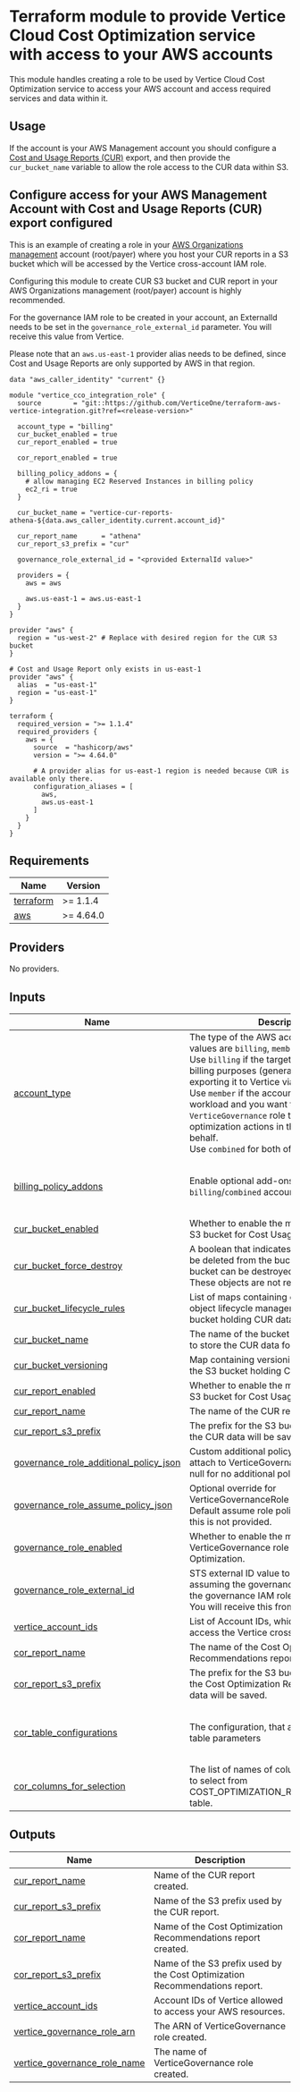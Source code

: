 # Terraform module to provide Vertice Cloud Cost Optimization service with access to your AWS accounts

This module handles creating a role to be used by Vertice Cloud Cost Optimization service to access your AWS account and access required services and data within it.

## Usage

If the account is your AWS Management account you should configure a [Cost and Usage Reports (CUR)](https://docs.aws.amazon.com/cur/latest/userguide/what-is-cur.html) export, and then provide the `cur_bucket_name` variable to allow the role access to the CUR data within S3.

## Configure access for your AWS Management Account with Cost and Usage Reports (CUR) export configured

This is an example of creating a role in your [AWS Organizations management](https://docs.aws.amazon.com/organizations/latest/userguide/orgs_getting-started_concepts.html) account (root/payer) where you host your CUR reports in a S3 bucket which will be accessed by the Vertice cross-account IAM role.

Configuring this module to create CUR S3 bucket and CUR report in your AWS Organizations management (root/payer) account is highly recommended.

For the governance IAM role to be created in your account, an ExternalId needs to be set in the `governance_role_external_id` parameter. You will receive this value from Vertice.

Please note that an `aws.us-east-1` provider alias needs to be defined, since Cost and Usage Reports are only supported by AWS in that region.

```hcl
data "aws_caller_identity" "current" {}

module "vertice_cco_integration_role" {
  source        = "git::https://github.com/VerticeOne/terraform-aws-vertice-integration.git?ref=<release-version>"

  account_type = "billing"
  cur_bucket_enabled = true
  cur_report_enabled = true

  cor_report_enabled = true

  billing_policy_addons = {
    # allow managing EC2 Reserved Instances in billing policy
    ec2_ri = true
  }

  cur_bucket_name = "vertice-cur-reports-athena-${data.aws_caller_identity.current.account_id}"

  cur_report_name      = "athena"
  cur_report_s3_prefix = "cur"

  governance_role_external_id = "<provided ExternalId value>"

  providers = {
    aws = aws

    aws.us-east-1 = aws.us-east-1
  }
}

provider "aws" {
  region = "us-west-2" # Replace with desired region for the CUR S3 bucket
}

# Cost and Usage Report only exists in us-east-1
provider "aws" {
  alias  = "us-east-1"
  region = "us-east-1"
}

terraform {
  required_version = ">= 1.1.4"
  required_providers {
    aws = {
      source  = "hashicorp/aws"
      version = ">= 4.64.0"

      # A provider alias for us-east-1 region is needed because CUR is available only there.
      configuration_aliases = [
        aws,
        aws.us-east-1
      ]
    }
  }
}
```

<!-- markdownlint-disable -->
<!-- BEGIN_TF_DOCS -->
## Requirements

| Name | Version |
|------|---------|
| <a name="requirement_terraform"></a> [terraform](#requirement\_terraform) | >= 1.1.4 |
| <a name="requirement_aws"></a> [aws](#requirement\_aws) | >= 4.64.0 |

## Providers

No providers.

## Inputs

| Name | Description | Type | Required |
|------|-------------|------|:--------:|
| <a name="input_account_type"></a> [account\_type](#input\_account\_type) | The type of the AWS account. The possible values are `billing`, `member` and `combined`.<br>Use `billing` if the target account is only for billing purposes (generating CUR report and exporting it to Vertice via S3 bucket).<br>Use `member` if the account contains active workload and you want to allow `VerticeGovernance` role to perform spend optimization actions in the account on your behalf.<br>Use `combined` for both of the above. | `string` |   yes    |
| <a name="input_billing_policy_addons"></a> [billing\_policy\_addons](#input\_billing\_policy\_addons) | Enable optional add-ons for the `billing`/`combined` account IAM policy. | <pre>object({<br>    ec2_ri = optional(bool, true),<br>    rds_ri = optional(bool, true),<br>  })</pre> |    no    |
| <a name="input_cur_bucket_enabled"></a> [cur\_bucket\_enabled](#input\_cur\_bucket\_enabled) | Whether to enable the module that creates S3 bucket for Cost Usage Report data. | `bool` |    no    |
| <a name="input_cur_bucket_force_destroy"></a> [cur\_bucket\_force\_destroy](#input\_cur\_bucket\_force\_destroy) | A boolean that indicates all objects should be deleted from the bucket so that the bucket can be destroyed without error. These objects are not recoverable. | `bool` |    no    |
| <a name="input_cur_bucket_lifecycle_rules"></a> [cur\_bucket\_lifecycle\_rules](#input\_cur\_bucket\_lifecycle\_rules) | List of maps containing configuration of object lifecycle management on the S3 bucket holding CUR data. | `any` |    no    |
| <a name="input_cur_bucket_name"></a> [cur\_bucket\_name](#input\_cur\_bucket\_name) | The name of the bucket which will be used to store the CUR data for Vertice. | `string` |    no    |
| <a name="input_cur_bucket_versioning"></a> [cur\_bucket\_versioning](#input\_cur\_bucket\_versioning) | Map containing versioning configuration on the S3 bucket holding CUR data. | `map(string)` |    no    |
| <a name="input_cur_report_enabled"></a> [cur\_report\_enabled](#input\_cur\_report\_enabled) | Whether to enable the module that creates S3 bucket for Cost Usage Report data. | `bool` |    no    |
| <a name="input_cur_report_name"></a> [cur\_report\_name](#input\_cur\_report\_name) | The name of the CUR report for Vertice. | `string` |    no    |
| <a name="input_cur_report_s3_prefix"></a> [cur\_report\_s3\_prefix](#input\_cur\_report\_s3\_prefix) | The prefix for the S3 bucket path to where the CUR data will be saved. | `string` |    no    |
| <a name="input_governance_role_additional_policy_json"></a> [governance\_role\_additional\_policy\_json](#input\_governance\_role\_additional\_policy\_json) | Custom additional policy in JSON format to attach to VerticeGovernance role. Default is null for no additional policy. | `string` |    no    |
| <a name="input_governance_role_assume_policy_json"></a> [governance\_role\_assume\_policy\_json](#input\_governance\_role\_assume\_policy\_json) | Optional override for VerticeGovernanceRole assume policy. Default assume role policy is constructed if this is not provided. | `string` |    no    |
| <a name="input_governance_role_enabled"></a> [governance\_role\_enabled](#input\_governance\_role\_enabled) | Whether to enable the module that creates VerticeGovernance role for the Cloud Cost Optimization. | `bool` |    no    |
| <a name="input_governance_role_external_id"></a> [governance\_role\_external\_id](#input\_governance\_role\_external\_id) | STS external ID value to require for assuming the governance role. Required if the governance IAM role is to be created. You will receive this from Vertice. | `string` |    no    |
| <a name="input_vertice_account_ids"></a> [vertice\_account\_ids](#input\_vertice\_account\_ids) | List of Account IDs, which are allowed to access the Vertice cross account role. | `list(string)` |    no    |
| <a name="input_cor_report_name"></a> [cor\_report\_name](#input\_cor\_report\_name)                                 | The name of the Cost Optimization Recommendations report for Vertice.                                      | `string`                                                                                                             |    no    |
| <a name="input_cor_report_s3_prefix"></a> [cor\_report\_s3\_prefix](#input\_cor\_report\_s3\_prefix)                | The prefix for the S3 bucket path to where the Cost Optimization Recommendations data will be saved.       | `string`                                                                                                             |    no    |
| <a name="input_cor_table_configurations"></a> [cor\_table\_configurations](#input\_cor\_table\_configurations)      | The configuration, that allows to change table parameters                                                  | <pre>object({</br>    INCLUDE_ALL_RECOMMENDATIONS = bool</br>    FILTER                      = string</br>  })</pre> |    no    |
| <a name="input_cor_columns_for_selection"></a> [cor\_columns\_for\_selection](#input\_cor\_columns\_for\_selection) | The list of names of columns that you want to select from COST_OPTIMIZATION_RECOMMENDATIONS table.         | `list(string)`                                                                                                       |    no    |

## Outputs

| Name                                                                                                                           | Description |
|--------------------------------------------------------------------------------------------------------------------------------|-------------|
| <a name="output_cur_report_name"></a> [cur\_report\_name](#output\_cur\_report\_name)                                          | Name of the CUR report created. |
| <a name="output_cur_report_s3_prefix"></a> [cur\_report\_s3\_prefix](#output\_cur\_report\_s3\_prefix)                         | Name of the S3 prefix used by the CUR report. |
| <a name="output_cor_report_name"></a> [cor\_report\_name](#output\_cor\_report\_name)                                          | Name of the Cost Optimization Recommendations report created. |
| <a name="output_cor_report_s3_prefix"></a> [cor\_report\_s3\_prefix](#output\_cor\_report\_s3\_prefix)                         | Name of the S3 prefix used by the Cost Optimization Recommendations report. |
| <a name="output_vertice_account_ids"></a> [vertice\_account\_ids](#output\_vertice\_account\_ids)                              | Account IDs of Vertice allowed to access your AWS resources. |
| <a name="output_vertice_governance_role_arn"></a> [vertice\_governance\_role\_arn](#output\_vertice\_governance\_role\_arn)    | The ARN of VerticeGovernance role created. |
| <a name="output_vertice_governance_role_name"></a> [vertice\_governance\_role\_name](#output\_vertice\_governance\_role\_name) | The name of VerticeGovernance role created. |
<!-- END_TF_DOCS -->
<!-- markdownlint-enable -->
